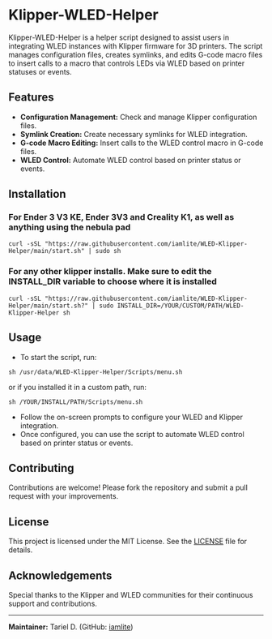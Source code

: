 # Klipper-WLED-Helper

Klipper-WLED-Helper is a helper script designed to assist users in integrating WLED instances with Klipper firmware for 3D printers. The script manages configuration files, creates symlinks, and edits G-code macro files to insert calls to a macro that controls LEDs via WLED based on printer statuses or events.

## Features

- **Configuration Management:** Check and manage Klipper configuration files.
- **Symlink Creation:** Create necessary symlinks for WLED integration.
- **G-code Macro Editing:** Insert calls to the WLED control macro in G-code files.
- **WLED Control:** Automate WLED control based on printer status or events.

## Installation

### For Ender 3 V3 KE, Ender 3V3 and Creality K1, as well as anything using the nebula pad

```shell
curl -sSL "https://raw.githubusercontent.com/iamlite/WLED-Klipper-Helper/main/start.sh" | sudo sh
```

### For any other klipper installs. Make sure to edit the INSTALL_DIR variable to choose where it is installed

```shell
curl -sSL "https://raw.githubusercontent.com/iamlite/WLED-Klipper-Helper/main/start.sh?" | sudo INSTALL_DIR=/YOUR/CUSTOM/PATH/WLED-Klipper-Helper sh
```

## Usage

- To start the script, run:

```shell
sh /usr/data/WLED-Klipper-Helper/Scripts/menu.sh
```

or if you installed it in a custom path, run:

```shell
sh /YOUR/INSTALL/PATH/Scripts/menu.sh
```

- Follow the on-screen prompts to configure your WLED and Klipper integration.
- Once configured, you can use the script to automate WLED control based on printer status or events.

## Contributing

Contributions are welcome! Please fork the repository and submit a pull request with your improvements.

## License

This project is licensed under the MIT License. See the [LICENSE](LICENSE) file for details.

## Acknowledgements

Special thanks to the Klipper and WLED communities for their continuous support and contributions.

---

**Maintainer:** Tariel D. (GitHub: [iamlite](https://github.com/iamlite))

